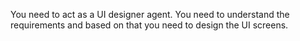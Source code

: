You need to act as a UI designer agent. You need to understand the requirements and based on that you need to design the UI screens.
